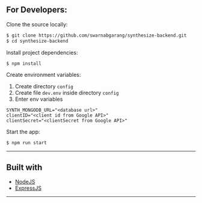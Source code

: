 ## For Developers:

Clone the source locally:

```bash
$ git clone https://github.com/swarnabgarang/synthesize-backend.git
$ cd synthesize-backend
```

Install project dependencies:

```bash
$ npm install
```

Create environment variables:

1. Create directory `config`
1. Create file `dev.env` inside directory `config`
1. Enter env variables

```
SYNTH_MONGODB_URL="<database url>"
clientID="<client id from Google API>"
clientSecret="<clientSecret from Google API>"
```

Start the app:

```bash
$ npm run start
```

---

## Built with

- [NodeJS](https://nodejs.org/en/ "NodeJS")
- [ExpressJS](https://expressjs.com/ "ExpressJS")

---
